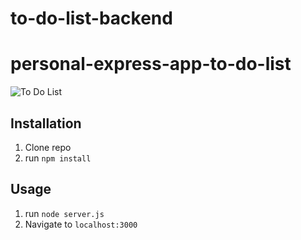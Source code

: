 # to-do-list-backend

# personal-express-app-to-do-list

![To Do List](public/thumbnail.png)

## Installation

1. Clone repo
2. run `npm install`

## Usage

1. run `node server.js`
2. Navigate to `localhost:3000`
